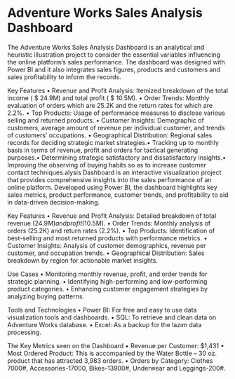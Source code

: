 # Adventure Works Sales Analysis Dashboard
The Adventure Works Sales Analysis Dashboard is an analytical and heuristic illustration project to consider the essential variables influencing the online platform’s sales performance. The dashboard was designed with Power BI and it also integrates sales figures, products and customers and sales profitability to inform the records.

Key Features
	•	Revenue and Profit Analysis: Itemized breakdown of the total income ( $ 24.9M) and total profit ( $ 10.5M).
	•	Order Trends: Monthly evaluation of orders which are 25.2K and the return rates for which are 2.2%.
	•	Top Products: Usage of performance measures to disclose various selling and returned products.
	•	Customer Insights: Demographic of customers, average amount of revenue per individual customer, and trends of customers’ occupations.
	•	Geographical Distribution: Regional sales records for deciding strategic market strategies.• Tracking up to monthly basis in terms of revenue, profit and orders for tactical generating purposes.• Determining strategic satisfactory and dissatisfactory insights.• Improving the observing of buying habits so as to increase customer contact techniques.alysis Dashboard is an interactive visualization project that provides comprehensive insights into the sales performance of an online platform. Developed using Power BI, the dashboard highlights key sales metrics, product performance, customer trends, and profitability to aid in data-driven decision-making.

Key Features
	•	Revenue and Profit Analysis: Detailed breakdown of total revenue ($24.9M) and profit ($10.5M).
	•	Order Trends: Monthly analysis of orders (25.2K) and return rates (2.2%).
	•	Top Products: Identification of best-selling and most returned products with performance metrics.
	•	Customer Insights: Analysis of customer demographics, revenue per customer, and occupation trends.
	•	Geographical Distribution: Sales breakdown by region for actionable market insights.

Use Cases
	•	Monitoring monthly revenue, profit, and order trends for strategic planning.
	•	Identifying high-performing and low-performing product categories.
	•	Enhancing customer engagement strategies by analyzing buying patterns.

Tools and Technologies
	•	Power BI: For free and easy to use data visualization tools and dashboards.
	•	SQL: To retrieve and clean data on Adventure Works database.
	•	Excel: As a backup for the lazım data processing.

The Key Metrics seen on the Dashboard
	•	Revenue per Customer: $1,431
	•	Most Ordered Product: This is accompanied by the Water Bottle – 30 oz. product that has attracted 3,983 orders.
	•	Orders by Category: Clothes 7000#, Accessories-17000, Bikes-13900#, Underwear and Leggings-200#.

